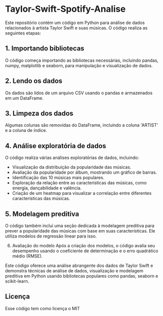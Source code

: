# Taylor-Swift-Spotify-Analise

Este repositório contém um código em Python para análise de dados relacionados à artista Taylor Swift e suas músicas. O código realiza as seguintes etapas:

## 1. Importando bibliotecas
O código começa importando as bibliotecas necessárias, incluindo pandas, numpy, matplotlib e seaborn, para manipulação e visualização de dados.

## 2. Lendo os dados
Os dados são lidos de um arquivo CSV usando o pandas e armazenados em um DataFrame.

## 3. Limpeza dos dados
Algumas colunas são removidas do DataFrame, incluindo a coluna 'ARTIST' e a coluna de índice.

## 4. Análise exploratória de dados
O código realiza várias análises exploratórias de dados, incluindo:

- Visualização da distribuição da popularidade das músicas.
- Avaliação da popularidade por álbum, mostrando um gráfico de barras.
- Identificação das 10 músicas mais populares.
- Exploração da relação entre as características das músicas, como energia, dançabilidade e valência.
- Criação de um heatmap para visualizar a correlação entre diferentes características das músicas.

## 5. Modelagem preditiva
O código também inclui uma seção dedicada à modelagem preditiva para prever a popularidade das músicas com base em suas características. Ele utiliza modelos de regressão linear para isso.

6. Avaliação do modelo
Após a criação dos modelos, o código avalia seu desempenho usando o coeficiente de determinação  e o erro quadrático médio (RMSE).

Este código oferece uma análise abrangente dos dados de Taylor Swift e demonstra técnicas de análise de dados, visualização e modelagem preditiva em Python usando bibliotecas populares como pandas, seaborn e scikit-learn.

## Licença

Esse código tem como licença o MIT